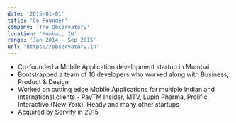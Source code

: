 ```yaml
---
date: '2015-01-01'
title: 'Co-Founder'
company: 'The Observatory'
location: 'Mumbai, IN'
range: 'Jan 2014 - Sep 2015'
url: 'https://observatory.in'
---
```


- Co-founded a Mobile Application development startup in Mumbai
- Bootstrapped a team of 10 developers who worked along with Business, Product & Design
- Worked on cutting edge Mobile Applications for multiple Indian and international clients - PayTM Insider, MTV, Lupin Pharma, Prolific Interactive (New York), Heady and many other startups
- Acquired by Servify in 2015
